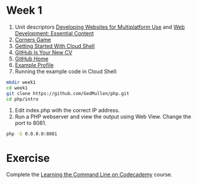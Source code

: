 
# Week 1

1. Unit descriptors [ Developing Websites for Multiplatform Use](http://www.mysqa.info/files/hn/H1J935.pdf) and [Web Development: Essential Content](https://www.sqa.org.uk/files/hn/HF5834.pdf)
1. [Corners Game](https://docs.google.com/document/d/1f8YCnRpKR5dgO-aP77ZXJg5SU6BWLMkiLsc99n1WZe4/pub)
1. [Getting Started With Cloud Shell](https://cloud.google.com/shell/docs/starting-cloud-shell)
1. [GitHub Is Your New CV](http://code.dblock.org/2011/07/14/github-is-your-new-resume.html)
1. [GitHub Home](https://github.com/)
1. [Example Profile](https://github.com/marijnh)
1. Running the example code in Cloud Shell:
```bash
mkdir week1
cd week1
git clone https://github.com/GedMullen/php.git
cd php/intro
```
1. Edit index.php with the correct IP address.
1. Run a PHP webserver and view the output using Web View. Change the port to 8081. 
```bash
php -S 0.0.0.0:8081
```

# Exercise

Complete the [Learning the Command Line on Codecademy](https://www.codecademy.com/learn/learn-the-command-line) course.

